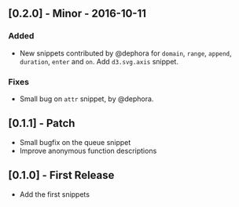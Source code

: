 ## [0.2.0] - Minor - 2016-10-11
### Added
* New snippets contributed by @dephora for `domain`, `range`, `append`, `duration`, `enter` and `on`. Add `d3.svg.axis` snippet.

### Fixes
* Small bug on `attr` snippet, by @dephora.

## [0.1.1] - Patch
* Small bugfix on the queue snippet
* Improve anonymous function descriptions

## [0.1.0] - First Release
* Add the first snippets
